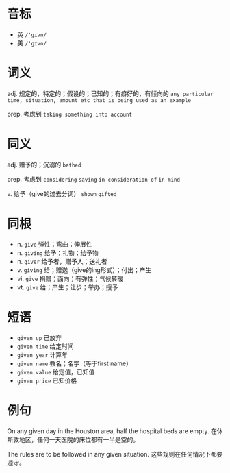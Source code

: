 # 音标

- 英 `/'gɪvn/`
- 美 `/'ɡɪvn/`

# 词义

adj. 规定的，特定的；假设的；已知的；有癖好的，有倾向的
`any particular time, situation, amount etc that is being used as an example`

prep. 考虑到
`taking something into account`

# 同义

adj. 赠予的；沉溺的
`bathed`

prep. 考虑到
`considering` `saving` `in consideration of` `in mind`

v. 给予（give的过去分词）
`shown` `gifted`

# 同根

- n. `give` 弹性；弯曲；伸展性
- n. `giving` 给予；礼物；给予物
- n. `giver` 给予者，赠予人；送礼者
- v. `giving` 给；赠送（give的ing形式）；付出；产生
- vi. `give` 捐赠；面向；有弹性；气候转暖
- vt. `give` 给；产生；让步；举办；授予

# 短语

- `given up` 已放弃
- `given time` 给定时间
- `given year` 计算年
- `given name` 教名；名字（等于first name）
- `given value` 给定值，已知值
- `given price` 已知价格

# 例句

On any given day in the Houston area, half the hospital beds are empty.
在休斯敦地区，任何一天医院的床位都有一半是空的。

The rules are to be followed in any given situation.
这些规则在任何情况下都要遵守。


